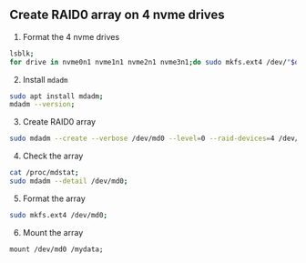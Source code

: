 ## Create RAID0 array on 4 nvme drives

1. Format the 4 nvme drives
```bash
lsblk;
for drive in nvme0n1 nvme1n1 nvme2n1 nvme3n1;do sudo mkfs.ext4 /dev/"$drive";done
```

2. Install `mdadm`
```bash
sudo apt install mdadm;
mdadm --version;
```

3. Create RAID0 array
```bash
sudo mdadm --create --verbose /dev/md0 --level=0 --raid-devices=4 /dev/nvme0n1 /dev/nvme1n1 /dev/nvme2n1 /dev/nvme3n1;
```

4. Check the array
```bash
cat /proc/mdstat;
sudo mdadm --detail /dev/md0;
```

5. Format the array
```bash
sudo mkfs.ext4 /dev/md0;
```

6. Mount the array
```
mount /dev/md0 /mydata;
```
